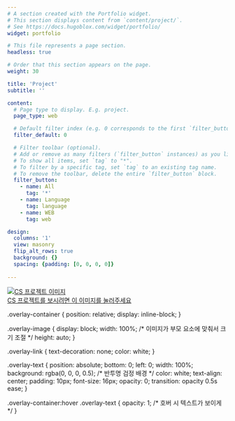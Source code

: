 ```yaml
---
# A section created with the Portfolio widget.
# This section displays content from `content/project/`.
# See https://docs.hugoblox.com/widget/portfolio/
widget: portfolio

# This file represents a page section.
headless: true

# Order that this section appears on the page.
weight: 30

title: 'Project'
subtitle: ''

content:
  # Page type to display. E.g. project.
  page_type: web

  # Default filter index (e.g. 0 corresponds to the first `filter_button` instance below).
  filter_default: 0

  # Filter toolbar (optional).
  # Add or remove as many filters (`filter_button` instances) as you like.
  # To show all items, set `tag` to "*".
  # To filter by a specific tag, set `tag` to an existing tag name.
  # To remove the toolbar, delete the entire `filter_button` block.
  filter_button:
    - name: All
      tag: '*'
    - name: Language
      tag: language
    - name: WEB
      tag: web  

design:
  columns: '1'
  view: masonry
  flip_alt_rows: true
  background: {}
  spacing: {padding: [0, 0, 0, 0]}
  
---
```

<div class="overlay-container">
  <a href="cs" class="overlay-link">
    <img src="your-image.jpg" alt="CS 프로젝트 이미지" class="overlay-image">
    <div class="overlay-text">CS 프로젝트를 보시려면 이 이미지를 눌러주세요</div>
  </a>
</div>

.overlay-container {
  position: relative;
  display: inline-block;
}

.overlay-image {
  display: block;
  width: 100%; /* 이미지가 부모 요소에 맞춰서 크기 조절 */
  height: auto;
}

.overlay-link {
  text-decoration: none;
  color: white;
}

.overlay-text {
  position: absolute;
  bottom: 0;
  left: 0;
  width: 100%;
  background: rgba(0, 0, 0, 0.5); /* 반투명 검정 배경 */
  color: white;
  text-align: center;
  padding: 10px;
  font-size: 16px;
  opacity: 0;
  transition: opacity 0.5s ease;
}

.overlay-container:hover .overlay-text {
  opacity: 1; /* 호버 시 텍스트가 보이게 */
}